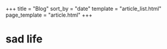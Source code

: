 +++
title = "Blog"
sort_by = "date"
template = "article_list.html"
page_template = "article.html"
+++
# sad life
